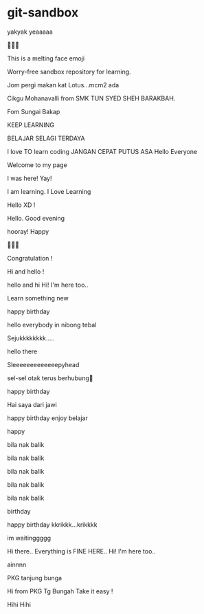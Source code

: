 # git-sandbox

yakyak yeaaaaa

🫠🫠🫠

This is a melting face emoji

Worry-free sandbox repository for learning.

Jom pergi makan kat Lotus...mcm2 ada

Cikgu Mohanavalli from SMK TUN SYED SHEH BARAKBAH.

Fom Sungai Bakap

KEEP LEARNING

BELAJAR SELAGI TERDAYA

I love TO learn coding
JANGAN CEPAT PUTUS ASA
Hello Everyone

Welcome to my page

I was here! Yay!

I am learning.
I Love Learning

Hello XD !

Hello. Good evening

hooray!
Happy

🤩🤩🤩

Congratulation !

Hi and hello !

hello and hi
Hi! I'm here too..

Learn something new

happy birthday

hello everybody in nibong tebal

Sejukkkkkkkk.....

hello there

Sleeeeeeeeeeeeepyhead

sel-sel otak terus berhubung🤣

happy birthday

Hai saya dari jawi


happy birthday
enjoy belajar


happy 

bila nak balik

bila nak balik

bila nak balik

bila nak balik

bila nak balik

birthday

happy birthday
kkrikkk...krikkkk

im waitinggggg

Hi there.. Everything is FINE HERE.. 
Hi! I'm here too..

ainnnn

PKG tanjung bunga

Hi from PKG Tg Bungah
Take it easy !

Hihi 
Hihi
